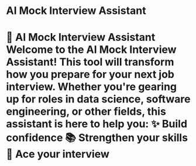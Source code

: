 # AI Mock Interview Assistant
 # 🤖 AI Mock Interview Assistant  Welcome to the **AI Mock Interview Assistant**! This tool will transform how you prepare for your next job interview. Whether you're gearing up for roles in data science, software engineering, or other fields, this assistant is here to help you:  ✨ Build confidence   📚 Strengthen your skills   🎯 Ace your interview  
